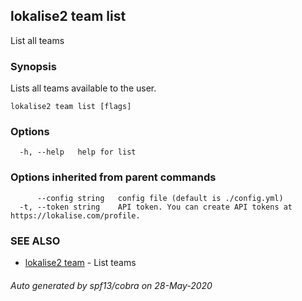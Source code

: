 ## lokalise2 team list

List all teams

### Synopsis

Lists all teams available to the user.

```
lokalise2 team list [flags]
```

### Options

```
  -h, --help   help for list
```

### Options inherited from parent commands

```
      --config string   config file (default is ./config.yml)
  -t, --token string    API token. You can create API tokens at https://lokalise.com/profile.
```

### SEE ALSO

* [lokalise2 team](lokalise2_team.md)	 - List teams

###### Auto generated by spf13/cobra on 28-May-2020
